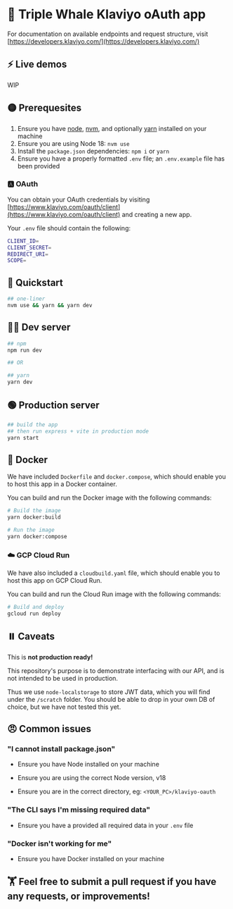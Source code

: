 # 🐳 Triple Whale Klaviyo oAuth app

For documentation on available endpoints and request structure, visit [https://developers.klaviyo.com/](https://developers.klaviyo.com/)

## ⚡ Live demos

WIP

## 🟡 Prerequesites

1. Ensure you have [node](https://nodejs.org/en/download/), [nvm](https://github.com/nvm-sh/nvm), and optionally [yarn](https://yarnpkg.com/getting-started/install) installed on your machine
1. Ensure you are using Node 18: `nvm use`
1. Install the `package.json` dependencies: `npm i` or `yarn`
1. Ensure you have a properly formatted `.env` file; an `.env.example` file has been provided

### 🅰️ OAuth

You can obtain your OAuth credentials by visiting [https://www.klaviyo.com/oauth/client](https://www.klaviyo.com/oauth/client) and creating a new app.

Your `.env` file should contain the following:

```bash
CLIENT_ID=
CLIENT_SECRET=
REDIRECT_URI=
SCOPE=
```

## 🏁 Quickstart

```bash
## one-liner
nvm use && yarn && yarn dev
```

## 👨‍💻 Dev server

```bash
## npm
npm run dev

## OR

## yarn
yarn dev
```

## 🟢 Production server

```bash
## build the app
## then run express + vite in production mode
yarn start
```

## 🐋 Docker

We have included `Dockerfile` and `docker.compose`, which should enable you to host this app in a Docker container.

You can build and run the Docker image with the following commands:

```bash
# Build the image
yarn docker:build

# Run the image
yarn docker:compose
```

### ☁️ GCP Cloud Run

We have also included a `cloudbuild.yaml` file, which should enable you to host this app on GCP Cloud Run.

You can build and run the Cloud Run image with the following commands:

```bash
# Build and deploy
gcloud run deploy
```

## ⏸️ Caveats

This is **not production ready!**

This repository's purpose is to demonstrate interfacing with our API, and is not intended to be used in production.

Thus we use `node-localstorage` to store JWT data, which you will find under the `/scratch` folder. You should be able to drop in your own DB of choice, but we have not tested this yet.

## 😠 Common issues

### "I cannot install package.json"

- Ensure you have Node installed on your machine

- Ensure you are using the correct Node version, v18

- Ensure you are in the correct directory, eg: `<YOUR_PC>/klaviyo-oauth`

### "The CLI says I'm missing required data"

- Ensure you have a provided all required data in your `.env` file

### "Docker isn't working for me"

- Ensure you have Docker installed on your machine

## 🏋️ Feel free to submit a pull request if you have any requests, or improvements!